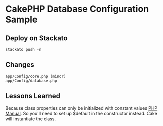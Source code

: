 # CakePHP Database Configuration Sample

## Deploy on Stackato

    stackato push -n

## Changes

    app/Config/core.php (minor)
    app/Config/database.php

## Lessons Learned

Because class properties can only be initialized with constant values 
[PHP Manual](http://www.php.net/manual/en/language.oop5.properties.php). 
So you'll need to set up $default in the constructor instead. 
Cake will instantiate the class.
